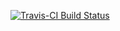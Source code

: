 [![Travis-CI Build Status](https://travis-ci.org/atewari7/rlemon.svg?branch=master)](https://travis-ci.org/atwewari7/rlemon)
